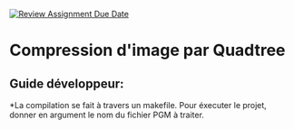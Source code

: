 [![Review Assignment Due Date](https://classroom.github.com/assets/deadline-readme-button-22041afd0340ce965d47ae6ef1cefeee28c7c493a6346c4f15d667ab976d596c.svg)](https://classroom.github.com/a/LZABp_05)
# Compression d'image par Quadtree  

## Guide développeur:  
*La compilation se fait à travers un makefile. Pour éxecuter le projet, donner en argument le nom du fichier PGM à traiter.
